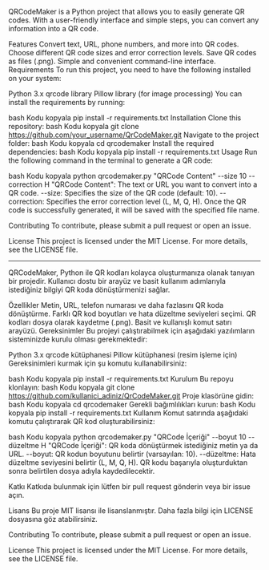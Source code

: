 QRCodeMaker is a Python project that allows you to easily generate QR codes. With a user-friendly interface and simple steps, you can convert any information into a QR code.

Features
Convert text, URL, phone numbers, and more into QR codes.
Choose different QR code sizes and error correction levels.
Save QR codes as files (.png).
Simple and convenient command-line interface.
Requirements
To run this project, you need to have the following installed on your system:

Python 3.x
qrcode library
Pillow library (for image processing)
You can install the requirements by running:

bash
Kodu kopyala
pip install -r requirements.txt
Installation
Clone this repository:
bash
Kodu kopyala
git clone https://github.com/your_username/QrCodeMaker.git
Navigate to the project folder:
bash
Kodu kopyala
cd qrcodemaker
Install the required dependencies:
bash
Kodu kopyala
pip install -r requirements.txt
Usage
Run the following command in the terminal to generate a QR code:

bash
Kodu kopyala
python qrcodemaker.py "QRCode Content" --size 10 --correction H
"QRCode Content": The text or URL you want to convert into a QR code.
--size: Specifies the size of the QR code (default: 10).
--correction: Specifies the error correction level (L, M, Q, H).
Once the QR code is successfully generated, it will be saved with the specified file name.

Contributing
To contribute, please submit a pull request or open an issue.

License
This project is licensed under the MIT License. For more details, see the LICENSE file.

-------------------------------------------------------------------------------------------------------------------------------------------------------------------------------------------------

QRCodeMaker, Python ile QR kodları kolayca oluşturmanıza olanak tanıyan bir projedir. Kullanıcı dostu bir arayüz ve basit kullanım adımlarıyla istediğiniz bilgiyi QR koda dönüştürmenizi sağlar.

Özellikler
Metin, URL, telefon numarası ve daha fazlasını QR koda dönüştürme.
Farklı QR kod boyutları ve hata düzeltme seviyeleri seçimi.
QR kodları dosya olarak kaydetme (.png).
Basit ve kullanışlı komut satırı arayüzü.
Gereksinimler
Bu projeyi çalıştırabilmek için aşağıdaki yazılımların sisteminizde kurulu olması gerekmektedir:

Python 3.x
qrcode kütüphanesi
Pillow kütüphanesi (resim işleme için)
Gereksinimleri kurmak için şu komutu kullanabilirsiniz:

bash
Kodu kopyala
pip install -r requirements.txt
Kurulum
Bu repoyu klonlayın:
bash
Kodu kopyala
git clone https://github.com/kullanici_adiniz/QrCodeMaker.git
Proje klasörüne gidin:
bash
Kodu kopyala
cd qrcodemaker
Gerekli bağımlılıkları kurun:
bash
Kodu kopyala
pip install -r requirements.txt
Kullanım
Komut satırında aşağıdaki komutu çalıştırarak QR kod oluşturabilirsiniz:

bash
Kodu kopyala
python qrcodemaker.py "QRCode İçeriği" --boyut 10 --düzeltme H
"QRCode İçeriği": QR koda dönüştürmek istediğiniz metin ya da URL.
--boyut: QR kodun boyutunu belirtir (varsayılan: 10).
--düzeltme: Hata düzeltme seviyesini belirtir (L, M, Q, H).
QR kodu başarıyla oluşturduktan sonra belirtilen dosya adıyla kaydedilecektir.

Katkı
Katkıda bulunmak için lütfen bir pull request gönderin veya bir issue açın.

Lisans
Bu proje MIT lisansı ile lisanslanmıştır. Daha fazla bilgi için LICENSE dosyasına göz atabilirsiniz.

Contributing
To contribute, please submit a pull request or open an issue.

License
This project is licensed under the MIT License. For more details, see the LICENSE file.
